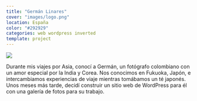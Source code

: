 ```yaml
---
title: "Germán Linares"
cover: "images/logo.png"
location: España
color: "#292929"
categories: web wordpress inverted
template: project
---
```


![](/work/german-linares/images/1.png)

Durante mis viajes por Asia, conocí a Germán, un fotógrafo colombiano con un amor especial por la India y Corea. Nos conocimos en Fukuoka, Japón, e intercambiamos experiencias de viaje mientras tomábamos un té japonés. Unos meses más tarde, decidí construir un sitio web de WordPress para él con una galería de fotos para su trabajo.

